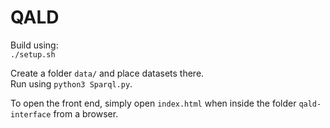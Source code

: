 # QALD

Build using:  
`./setup.sh`

Create a folder `data/` and place datasets there.  
Run using `python3 Sparql.py`.

To open the front end, simply open `index.html` when inside the folder `qald-interface` from a browser.
